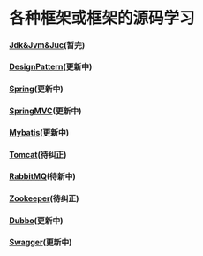 # 各种框架或框架的源码学习
#### [Jdk&Jvm&Juc](https://github.com/guang19/framework-learning/blob/master/jdk_jvm_juc-learning/Jdk&Jvm&Juc.md)(暂完)

#### [DesignPattern](https://github.com/guang19/framework-learning/blob/master/design-pattern/DesignPattern.md)(更新中)

#### [Spring](https://github.com/guang19/framework-learning/blob/master/spring-learning/Spring.md)(更新中)

#### [SpringMVC](https://github.com/guang19/framework-learning/blob/master/springmvc-learning/SpringMVC.md)(更新中)

#### [Mybatis](https://github.com/guang19/framework-learning/blob/master/mybatis-learning/Mybatis.md)(更新中)

#### [Tomcat](https://github.com/guang19/framework-learning/blob/master/tomcat-9.0.30-source/Tomcat.md)(待纠正)

#### [RabbitMQ](https://github.com/guang19/framework-learning/blob/master/rabbitmq-learning/RabbitMQ.md)(待新中)

#### [Zookeeper](https://github.com/guang19/framework-learning/blob/master/zookeeper-learning/Zookeeper.md)(待纠正)

#### [Dubbo](https://github.com/guang19/framework-learning/blob/master/dubbo-learning/Dubbo.md)(更新中)

#### [Swagger](https://github.com/guang19/framework-learning/blob/master/swagger-learning/Swagger.md)(更新中)
